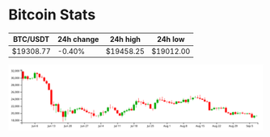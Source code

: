 # Bitcoin Stats

BTC/USDT|24h change|24h high|24h low|
|---|---|---|---|
|$19308.77|-0.40%|$19458.25|$19012.00|

<img src="./chart.svg">
